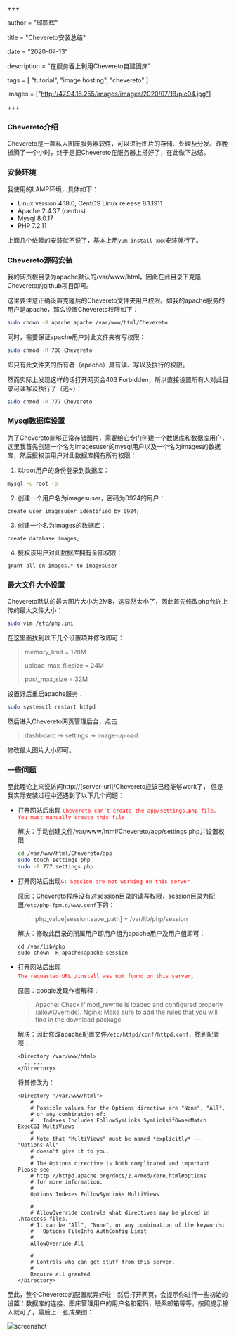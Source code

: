 +++

author = "邱圆辉"

title = "Chevereto安装总结"

date = "2020-07-13"

description = "在服务器上利用Chevereto自建图床"

tags = [ "tutorial", "image hosting", "chevereto" ]

images = ["http://47.94.16.255/images/images/2020/07/18/pic04.jpg"]

+++

### Chevereto介绍

Chevereto是一款私人图床服务器软件，可以进行图片的存储、处理及分发。昨晚折腾了一个小时，终于是把Chevereto在服务器上搭好了，在此做下总结。

### 安装环境

我使用的LAMP环境，具体如下：

- Linux version 4.18.0, CentOS Linux release 8.1.1911
- Apache 2.4.37 (centos)
- Mysql 8.0.17
- PHP 7.2.11

上面几个依赖的安装就不说了，基本上用`yum install xxx`安装就行了。

### Chevereto源码安装

我的网页根目录为apache默认的/var/www/html，因此在此目录下克隆Chevereto的github项目即可。

这里要注意正确设置克隆后的Chevereto文件夹用户权限。如我的apache服务的用户是apache，那么设置Chevereto权限如下：

```bash
sudo chown -R apache:apache /var/www/html/Chevereto
```

同时，需要保证apache用户对此文件夹有写权限：

```bash
sudo chmod -R 700 Chevereto
```

即只有此文件夹的所有者（apache）具有读、写以及执行的权限。

然而实际上发现这样的话打开网页会403 Forbidden，所以直接设置所有人对此目录可读写及执行了（逃~）：

```bash
sudo chmod -R 777 Chevereto
```

### Mysql数据库设置

为了Chevereto能够正常存储图片，需要给它专门创建一个数据库和数据库用户，这里我首先创建一个名为imagesuser的mysql用户以及一个名为images的数据库，然后授权该用户对此数据库拥有所有权限：

1. 以root用户的身份登录到数据库：

```bash
mysql -u root -p
```

2. 创建一个用户名为imagesuser，密码为0924的用户：

```mysql
create user imagesuser identified by 0924;
```

3. 创建一个名为images的数据库：

```mysql
create database images;
```

4. 授权该用户对此数据库拥有全部权限：

```mysql
grant all on images.* to imagesuser
```

### 最大文件大小设置

Chevereto默认的最大图片大小为2MB，这显然太小了，因此首先修改php允许上传的最大文件大小：

```bash
sudo vim /etc/php.ini
```

在这里面找到以下几个设置项并修改即可：

> memory_limit = 128M
>
> upload_max_filesize = 24M
>
> post_max_size = 32M

设置好后重启apache服务：

```bash
sudo systemctl restart httpd	
```

然后进入Chevereto网页管理后台，点击

> dashboard -> settings -> image-upload

修改最大图片大小即可。

### 一些问题

至此理论上来说访问http://[server-url]/Chevereto应该已经能够work了， 但是我实际安装过程中还遇到了以下几个问题：

- 打开网站后出现 <font color=red>`Chevereto can’t create the app/settings.php file. You must manually create this file`</font>

  解决：手动创建文件/var/www/html/Chevereto/app/settings.php并设置权限：

  ```bash
  cd /var/www/html/Chevereto/app
  sudo touch settings.php
  sudo -R 777 settings.php
  ```

- 打开网站后出现<font color=red>`G: Session are not working on this server`</font>

  原因：Chevereto程序没有对session目录的读写权限，session目录为配置`/etc/php-fpm.d/www.conf`下的：

  > php_value[session.save_path] = /var/lib/php/session

  解决：修改此目录的所属用户即用户组为apache用户及用户组即可：

  ```
  cd /var/lib/php
  sudo chown -R apache:apache session
  ```

- 打开网站后出现<font color=red>`The requested URL /install was not found on this server`</font>，

  原因：google发现作者解释：

  > Apache: Check if mod_rewrite is loaded and configured properly (allowOverride).
  > Nginx: Make sure to add the rules that you will find in the download package.

  解决：因此修改apache配置文件`/etc/httpd/conf/httpd.conf`，找到配置项：

  ```
  <Directory /var/www/html>
  	......
  </Directory>
  ```

  将其修改为：

  ```
  <Directory "/var/www/html">
      #
      # Possible values for the Options directive are "None", "All",
      # or any combination of:
      #   Indexes Includes FollowSymLinks SymLinksifOwnerMatch ExecCGI MultiViews
      #
      # Note that "MultiViews" must be named *explicitly* --- "Options All"
      # doesn't give it to you.
      #
      # The Options directive is both complicated and important.  Please see
      # http://httpd.apache.org/docs/2.4/mod/core.html#options
      # for more information.
      #
      Options Indexes FollowSymLinks MultiViews
  
      #
      # AllowOverride controls what directives may be placed in .htaccess files.
      # It can be "All", "None", or any combination of the keywords:
      #   Options FileInfo AuthConfig Limit
      #
      AllowOverride All
  
      #
      # Controls who can get stuff from this server.
      #
      Require all granted
  </Directory>
  ```

至此，整个Chevereto的配置就弄好啦！然后打开网页，会提示你进行一些初始的设置：数据库的连接、图床管理用户的用户名和密码，联系邮箱等等，按照提示输入就可了，最后上一张成果图：

![screenshot](http://47.94.16.255/images/images/2020/07/13/chevereto.png "成果图")

